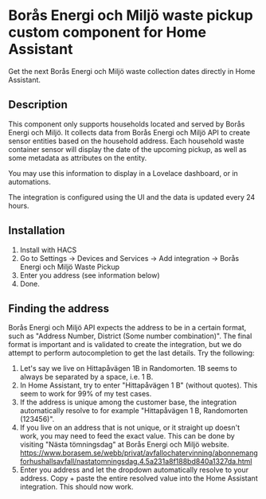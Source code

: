 <!-- # ![hacs_badge](https://img.shields.io/badge/HACS-Default-41BDF5.svg?style=)
# ![Version](https://img.shields.io/github/v/release/Kaptensanders/skolmat-card)
# ![Installs](https://img.shields.io/badge/dynamic/json?label=Installs&logo=home-assistant&query=%24.skolmat.total&url=https%3A%2F%2Fanalytics.home-assistant.io%2Fcustom_integrations.json) -->

# Borås Energi och Miljö waste pickup custom component for Home Assistant
Get the next Borås Energi och Miljö waste collection dates directly in Home Assistant.

## Description
This component only supports households located and served by Borås Energi och Miljö. It collects data from Borås Energi och Miljö API to create sensor entities based on the household address.
Each household waste container sensor will display the date of the upcoming pickup, as well as some metadata as attributes on the entity.

You may use this information to display in a Lovelace dashboard, or in automations.

The integration is configured using the UI and the data is updated every 24 hours.

## Installation
1. Install with HACS
2. Go to Settings -> Devices and Services -> Add integration -> Borås Energi och Miljö Waste Pickup
3. Enter you address (see information below)
4. Done.

## Finding the address
Borås Energi och Miljö API expects the address to be in a certain format, such as "Address Number, District (Some number combination)".
The final format is important and is validated to create the integration, but we do attempt to perform autocompletion to get the last details.
Try the following:
1. Let's say we live on Hittapåvägen 1B in Randomorten. 1B seems to always be separated by a space, i.e. 1 B.
2. In Home Assistant, try to enter "Hittapåvägen 1 B" (without quotes). This seem to work for 99% of my test cases.
3. If the address is unique among the customer base, the integration automatically resolve to for example "Hittapåvägen 1 B, Randomorten (123456)".
4. If you live on an address that is not unique, or it straight up doesn't work, you may need to feed the exact value. This can be done by visiting "Nästa tömningsdag" at Borås Energi och Miljö website. https://www.borasem.se/webb/privat/avfallochatervinning/abonnemangforhushallsavfall/nastatomningsdag.4.5a231a8f188bd840a1327da.html
5. Enter you address and let the dropdown automatically resolve to your address. Copy + paste the entire resolved value into the Home Assistant integration. This should now work.